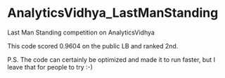 # AnalyticsVidhya_LastManStanding
Last Man Standing competition on AnalyticsVidhya

This code scored 0.9604 on the public LB and ranked 2nd.

P.S. The code can certainly be optimized and made it to run faster, but I leave that for people to try :-)
